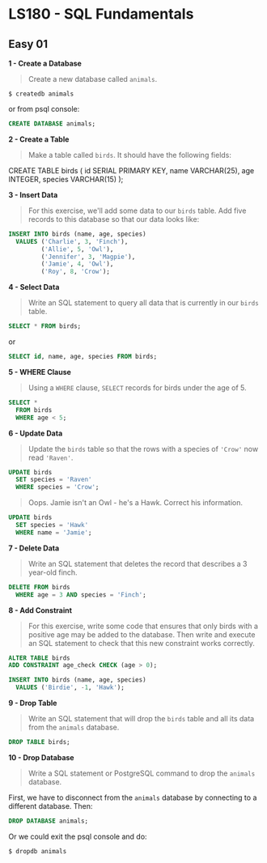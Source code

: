 # LS180 - SQL Fundamentals

## Easy 01

**1	- Create a Database**
> Create a new database called `animals`.

`$ createdb animals`

or from psql console:

```sql
CREATE DATABASE animals;
```

**2	- Create a Table**
> Make a table called `birds`. It should have the following fields:

CREATE TABLE birds (
  id SERIAL PRIMARY KEY,
  name VARCHAR(25),
  age INTEGER,
  species VARCHAR(15)
);

**3	- Insert Data**
> For this exercise, we'll add some data to our `birds` table. Add five records to this database so that our data looks like:

```sql
INSERT INTO birds (name, age, species)
  VALUES ('Charlie', 3, 'Finch'),
         ('Allie', 5, 'Owl'),
         ('Jennifer', 3, 'Magpie'),
         ('Jamie', 4, 'Owl'),
         ('Roy', 8, 'Crow');
```

**4	- Select Data**
> Write an SQL statement to query all data that is currently in our `birds` table.

```sql
SELECT * FROM birds;
```

or

```sql
SELECT id, name, age, species FROM birds;
```

**5	- WHERE Clause**
> Using a `WHERE` clause, `SELECT` records for birds under the age of 5.

```sql
SELECT *
  FROM birds
  WHERE age < 5;
```

**6	- Update Data**
> Update the `birds` table so that the rows with a species of `'Crow'` now read `'Raven'`.

```sql
UPDATE birds
  SET species = 'Raven'
  WHERE species = 'Crow';
```

> Oops. Jamie isn't an Owl - he's a Hawk. Correct his information.

```sql
UPDATE birds
  SET species = 'Hawk'
  WHERE name = 'Jamie';
```

**7	- Delete Data**
> Write an SQL statement that deletes the record that describes a 3 year-old finch.

```sql
DELETE FROM birds
  WHERE age = 3 AND species = 'Finch';
```

**8	- Add Constraint**
> For this exercise, write some code that ensures that only birds with a positive age may be added to the database. Then write and execute an SQL statement to check that this new constraint works correctly.

```sql
ALTER TABLE birds
ADD CONSTRAINT age_check CHECK (age > 0);
```

```sql
INSERT INTO birds (name, age, species)
  VALUES ('Birdie', -1, 'Hawk');
```

**9	- Drop Table**
> Write an SQL statement that will drop the `birds` table and all its data from the `animals` database.

```sql
DROP TABLE birds;
```

**10 - Drop Database**
> Write a SQL statement or PostgreSQL command to drop the `animals` database.

First, we have to disconnect from the `animals` database by connecting to a different database. Then:

```sql
DROP DATABASE animals;
```

Or we could exit the psql console and do:

`$ dropdb animals`
